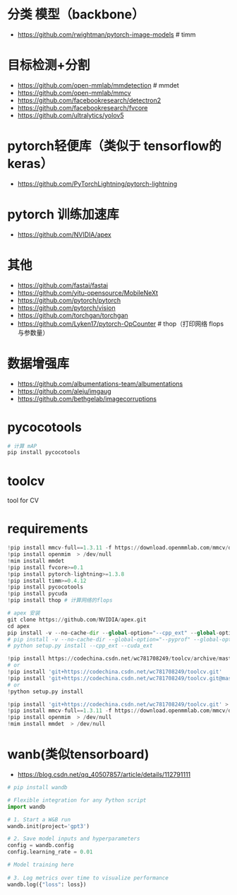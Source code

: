 # 分类 模型（backbone）
- https://github.com/rwightman/pytorch-image-models # timm

# 目标检测+分割
- https://github.com/open-mmlab/mmdetection # mmdet
- https://github.com/open-mmlab/mmcv
- https://github.com/facebookresearch/detectron2
- https://github.com/facebookresearch/fvcore
- https://github.com/ultralytics/yolov5

# pytorch轻便库（类似于 tensorflow的keras）
- https://github.com/PyTorchLightning/pytorch-lightning

# pytorch 训练加速库
- https://github.com/NVIDIA/apex

# 其他
- https://github.com/fastai/fastai
- https://github.com/yitu-opensource/MobileNeXt
- https://github.com/pytorch/pytorch
- https://github.com/pytorch/vision
- https://github.com/torchgan/torchgan
- https://github.com/Lyken17/pytorch-OpCounter # thop（打印网络 flops与参数量）

# 数据增强库
- https://github.com/albumentations-team/albumentations
- https://github.com/aleju/imgaug
- https://github.com/bethgelab/imagecorruptions

# pycocotools
```python
# 计算 mAP
pip install pycocotools
```

# toolcv

tool for CV

# requirements
```python
!pip install mmcv-full==1.3.11 -f https://download.openmmlab.com/mmcv/dist/cu110/torch1.7.0/index.html 
!pip install openmim  > /dev/null
!mim install mmdet
!pip install fvcore>=0.1
!pip install pytorch-lightning>=1.3.8
!pip install timm>=0.4.12
!pip install pycocotools
!pip install pycuda
!pip install thop # 计算网络的flops

# apex 安装
git clone https://github.com/NVIDIA/apex.git
cd apex
pip install -v --no-cache-dir --global-option="--cpp_ext" --global-option="--cuda_ext" ./
# pip install -v --no-cache-dir --global-option="--pyprof" --global-option="--cpp_ext" --global-option="--cuda_ext" ./
# python setup.py install --cpp_ext --cuda_ext

```


```py
!pip install https://codechina.csdn.net/wc781708249/toolcv/archive/master.zip
# or
!pip install 'git+https://codechina.csdn.net/wc781708249/toolcv.git'
!pip install 'git+https://codechina.csdn.net/wc781708249/toolcv.git@master' # @切换分支
# or
!python setup.py install
```

```py
!pip install 'git+https://codechina.csdn.net/wc781708249/toolcv.git' > /dev/null
!pip install mmcv-full==1.3.11 -f https://download.openmmlab.com/mmcv/dist/cu110/torch1.7.0/index.html  > /dev/null
!pip install openmim  > /dev/null
!mim install mmdet  > /dev/null
```



# wanb(类似tensorboard)

- https://blog.csdn.net/qq_40507857/article/details/112791111

```python
# pip install wandb

# Flexible integration for any Python script
import wandb

# 1. Start a W&B run
wandb.init(project='gpt3')

# 2. Save model inputs and hyperparameters
config = wandb.config
config.learning_rate = 0.01

# Model training here
‍
# 3. Log metrics over time to visualize performance
wandb.log({"loss": loss})
```
